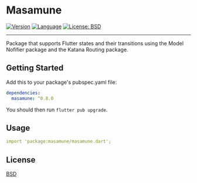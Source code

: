 # Masamune

[![Version](https://img.shields.io/badge/version-0.8.2-blue.svg)](https://mathru.net)
[![Language](https://img.shields.io/badge/language-dart-blue.svg)](https://dart.dev/)
[![License: BSD](https://img.shields.io/badge/license-BSD-purple.svg)](https://opensource.org/licenses/BSD-3-Clause)

---------------------------------------

Package that supports Flutter states and their transitions using the Model Nofifier package and the Katana Routing package.

## Getting Started

Add this to your package's pubspec.yaml file:
```yaml
dependencies:
  masamune: ^0.8.0
```
You should then run `flutter pub upgrade`.

## Usage

```yaml
import 'package:masamune/masamune.dart';
```

## License

[BSD](LICENSE)